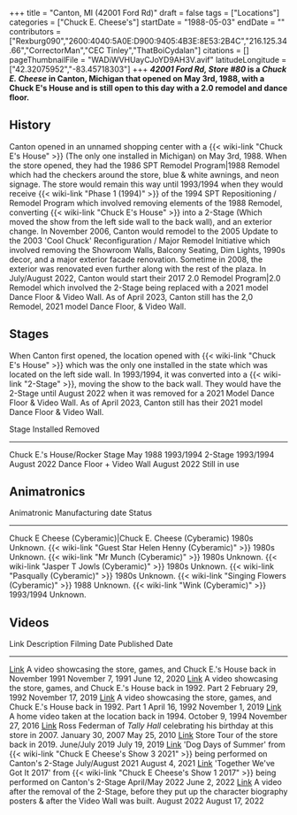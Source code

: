 +++
title = "Canton, MI (42001 Ford Rd)"
draft = false
tags = ["Locations"]
categories = ["Chuck E. Cheese's"]
startDate = "1988-05-03"
endDate = ""
contributors = ["Rexburg090","2600:4040:5A0E:D900:9405:4B3E:8E53:2B4C","216.125.34.66","CorrectorMan","CEC Tinley","ThatBoiCydalan"]
citations = []
pageThumbnailFile = "WADiWVHUayCJoYD9AH3V.avif"
latitudeLongitude = ["42.32075952","-83.45718303"]
+++
***42001 Ford Rd, Store #80* is a *Chuck E. Cheese* in Canton, Michigan that opened on May 3rd, 1988, with a Chuck E's House and is still open to this day with a 2.0 remodel and dance floor.**

## History

Canton opened in an unnamed shopping center with a {{< wiki-link "Chuck E's House" >}} (The only one installed in Michigan) on May 3rd, 1988. When the store opened, they had the 1986 SPT Remodel Program|1988 Remodel which had the checkers around the store, blue & white awnings, and neon signage. The store would remain this way until 1993/1994 when they would receive {{< wiki-link "Phase 1 (1994)" >}} of the 1994 SPT Repositioning / Remodel Program which involved removing elements of the 1988 Remodel, converting {{< wiki-link "Chuck E's House" >}} into a 2-Stage (Which moved the show from the left side wall to the back wall), and an exterior change. In November 2006, Canton would remodel to the 2005 Update to the 2003 'Cool Chuck' Reconfiguration / Major Remodel Initiative which involved removing the Showroom Walls, Balcony Seating, Dim Lights, 1990s decor, and a major exterior facade renovation. Sometime in 2008, the exterior was renovated even further along with the rest of the plaza. In July/August 2022, Canton would start their 2017 2.0 Remodel Program|2.0 Remodel which involved the 2-Stage being replaced with a 2021 model Dance Floor & Video Wall. As of April 2023, Canton still has the 2,0 Remodel, 2021 model Dance Floor, & Video Wall.

## Stages

When Canton first opened, the location opened with {{< wiki-link "Chuck E's House" >}} which was the only one installed in the state which was located on the left side wall. In 1993/1994, it was converted into a {{< wiki-link "2-Stage" >}}, moving the show to the back wall. They would have the 2-Stage until August 2022 when it was removed for a 2021 Model Dance Floor & Video Wall. As of April 2023, Canton still has their 2021 model Dance Floor & Video Wall.

  Stage                            Installed     Removed
  -------------------------------- ------------- --------------
  Chuck E.'s House/Rocker Stage   May 1988      1993/1994
  2-Stage                          1993/1994     August 2022
  Dance Floor + Video Wall         August 2022   Still in use

## Animatronics

  Animatronic                                                  Manufacturing date   Status
  ------------------------------------------------------------ -------------------- ----------
  Chuck E Cheese (Cyberamic)|Chuck E. Cheese (Cyberamic)      1980s                Unknown.
  {{< wiki-link "Guest Star Helen Henny (Cyberamic)" >}}   1980s                Unknown.
  {{< wiki-link "Mr Munch (Cyberamic)" >}}                 1980s                Unknown.
  {{< wiki-link "Jasper T Jowls (Cyberamic)" >}}           1980s                Unknown.
  {{< wiki-link "Pasqually (Cyberamic)" >}}                1980s                Unknown.
  {{< wiki-link "Singing Flowers (Cyberamic)" >}}          1988                 Unknown.
  {{< wiki-link "Wink (Cyberamic)" >}}                     1993/1994            Unknown.

## Videos

  Link                                                  Description                                                                                                                       Filming Date        Published Date
  ----------------------------------------------------- --------------------------------------------------------------------------------------------------------------------------------- ------------------- -------------------
  [Link](https://youtu.be/z2_JQOxKMwI)                  A video showcasing the store, games, and Chuck E.'s House back in November 1991                                                  November 7, 1991    June 12, 2020
  [Link](https://youtu.be/MwVfjH6zzAk?t=43)             A video showcasing the store, games, and Chuck E.'s House back in 1992. Part 2                                                   February 29, 1992   November 17, 2019
  [Link](https://youtu.be/wWPcDXbf9ZE?t=43)             A video showcasing the store, games, and Chuck E.'s House back in 1992. Part 1                                                   April 16, 1992      November 1, 2019
  [Link](https://youtu.be/RR5HtrQQKsk?t=467)            A home video taken at the location back in 1994.                                                                                  October 9, 1994     November 27, 2016
  [Link](https://youtu.be/5jkSd7jbO4w)                  Ross Federman of *Tally Hall* celebrating his birthday at this store in 2007.                                                     January 30, 2007    May 25, 2010
  [Link](https://www.youtube.com/watch?v=ppfmOO4fK4k)   Store Tour of the store back in 2019.                                                                                             June/July 2019      July 19, 2019
  [Link](https://www.youtube.com/watch?v=l8wVKQOz4WI)   'Dog Days of Summer' from {{< wiki-link "Chuck E Cheese's Show 3 2021" >}} being performed on Canton's 2-Stage            July/August 2021    August 4, 2021
  [Link](https://youtu.be/TpyrTITzOV4)                  'Together We've Got It 2017' from {{< wiki-link "Chuck E Cheese's Show 1 2017" >}} being performed on Canton's 2-Stage   April/May 2022      June 2, 2022
  [Link](https://www.youtube.com/watch?v=rseboxH34CQ)   A video after the removal of the 2-Stage, before they put up the character biography posters & after the Video Wall was built.    August 2022         August 17, 2022
